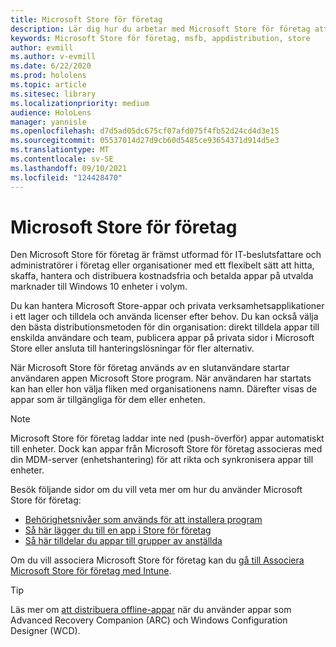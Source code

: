 ```yaml
---
title: Microsoft Store för företag
description: Lär dig hur du arbetar med Microsoft Store för företag att publicera dina mixed reality-program i din verksamhet.
keywords: Microsoft Store för företag, msfb, appdistribution, store
author: evmill
ms.author: v-evmill
ms.date: 6/22/2020
ms.prod: hololens
ms.topic: article
ms.sitesec: library
ms.localizationpriority: medium
audience: HoloLens
manager: yannisle
ms.openlocfilehash: d7d5ad05dc675cf07afd075f4fb52d24cd4d3e15
ms.sourcegitcommit: 05537014d27d9cb60d5485ce93654371d914d5e3
ms.translationtype: MT
ms.contentlocale: sv-SE
ms.lasthandoff: 09/10/2021
ms.locfileid: "124428470"
---
```

# <a name="microsoft-store-for-business"></a>Microsoft Store för företag

Den Microsoft Store för företag är främst utformad för IT-beslutsfattare och administratörer i företag eller organisationer med ett flexibelt sätt att hitta, skaffa, hantera och distribuera kostnadsfria och betalda appar på utvalda marknader till Windows 10 enheter i volym. 

Du kan hantera Microsoft Store-appar och privata verksamhetsapplikationer i ett lager och tilldela och använda licenser efter behov. Du kan också välja den bästa distributionsmetoden för din organisation: direkt tilldela appar till enskilda användare och team, publicera appar på privata sidor i Microsoft Store eller ansluta till hanteringslösningar för fler alternativ.

När Microsoft Store för företag används av en slutanvändare startar användaren appen Microsoft Store program. När användaren har startats kan han eller hon välja fliken med organisationens namn. Därefter visas de appar som är tillgängliga för dem eller enheten.

> [!Note] 
> Microsoft Store för företag laddar inte ned (push-överför) appar automatiskt till enheter. Dock kan appar från Microsoft Store för företag associeras med din MDM-server (enhetshantering) för att rikta och synkronisera appar till enheter.

Besök följande sidor om du vill veta mer om hur du använder Microsoft Store för företag:

* [Behörighetsnivåer som används för att installera program](/mem/intune/configuration/device-restrictions-windows-holographic#app-store)
* [Så här lägger du till en app i Store för företag](/mem/intune/apps/store-apps-windows)
* [Så här tilldelar du appar till grupper av anställda](/mem/intune/apps/windows-store-for-business)

Om du vill associera Microsoft Store för företag kan du [gå till Associera Microsoft Store för företag med Intune](/mem/intune/apps/windows-store-for-business#associate-your-microsoft-store-for-business-account-with-intune).

> [!Tip]
> Läs mer om [att distribuera offline-appar](/microsoft-store/distribute-offline-apps) när du använder appar som Advanced Recovery Companion (ARC) och Windows Configuration Designer (WCD).
